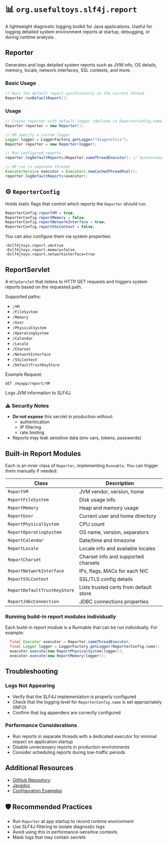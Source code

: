 # 📊 `org.usefultoys.slf4j.report`

A lightweight diagnostic logging toolkit for Java applications. Useful for logging detailed system environment reports at startup, debugging, or during runtime analysis.

## Reporter

Generates and logs detailed system reports such as JVM info, OS details, memory, locale, network interfaces, SSL contexts, and more.

### Basic Usage

```java
// Runs the default report synchronously on the current thread
Reporter.runDefaultReport();
```

### Usage

```java
// Create reporter with default logger (defined in ReporterConfig.name)
Reporter reporter = new Reporter();

// OR specify a custom logger
Logger logger = LoggerFactory.getLogger("diagnostics");
Reporter reporter = new Reporter(logger);

// Run configured reports
reporter.logDefaultReports(Reporter.sameThreadExecutor); // Synchronous execution

// OR run in separate threads
ExecutorService executor = Executors.newCachedThreadPool();
reporter.logDefaultReports(executor);
```

## ⚙️ `ReporterConfig`

Holds static flags that control which reports the `Reporter` should run.

```java
ReporterConfig.reportVM = true;
ReporterConfig.reportMemory = false;
ReporterConfig.reportNetworkInterface = true;
ReporterConfig.reportSSLContext = false;
```

You can also configure them via system properties:

```plaintext
-Dslf4jtoys.report.vm=true
-Dslf4jtoys.report.memory=false
-Dslf4jtoys.report.networkinterface=true
```

## ReportServlet

A `HttpServlet` that listens to HTTP GET requests and triggers system reports based on the requested path.

Supported paths:

- `/VM`
- `/FileSystem`
- `/Memory`
- `/User`
- `/PhysicalSystem`
- `/OperatingSystem`
- `/Calendar`
- `/Locale`
- `/Charset`
- `/NetworkInterface`
- `/SSLContext`
- `/DefaultTrustKeyStore`

Example Request:

```http
GET /myapp/report/VM
```

Logs JVM information to SLF4J.

### ⚠️ Security Notes

- **Do not expose** this servlet in production without:
  - authentication
  - IP filtering
  - rate limiting
- Reports may leak sensitive data (env vars, tokens, passwords)

## Built-in Report Modules

Each is an inner class of `Reporter`, implementing `Runnable`. You can trigger them manually if needed:

| Class                      | Description                                |
|---------------------------|---------------------------------------------|
| `ReportVM`                | JVM vendor, version, home                   |
| `ReportFileSystem`        | Disk usage info                             |
| `ReportMemory`            | Heap and memory usage                       |
| `ReportUser`              | Current user and home directory             |
| `ReportPhysicalSystem`    | CPU count                                   |
| `ReportOperatingSystem`   | OS name, version, separators                |
| `ReportCalendar`          | Date/time and timezone                      |
| `ReportLocale`            | Locale info and available locales           |
| `ReportCharset`           | Charset info and supported charsets         |
| `ReportNetworkInterface`  | IPs, flags, MACs for each NIC               |
| `ReportSSLContext`        | SSL/TLS config details                      |
| `ReportDefaultTrustKeyStore` | Lists trusted certs from default store   |
| `ReportJdbcConnection`       | JDBC connections properties              |

### Running build-in report modules individually

Each build-in report module is a Runnable that can be run individually. For example:

```java
  final Executor executor = Reporter.sameThreadExecutor;
  final Logger logger = LoggerFactory.getLogger(ReporterConfig.name);
  executor.execute(new ReportPhysicalSystem(logger));
  executor.execute(new ReportMemory(logger));
```

## Troubleshooting

### Logs Not Appearing
- Verify that the SLF4J implementation is properly configured
- Check that the logging level for `ReporterConfig.name` is set appropriately (INFO)
- Confirm that log appenders are correctly configured

### Performance Considerations
- Run reports in separate threads with a dedicated executor for minimal impact on application startup
- Disable unnecessary reports in production environments
- Consider scheduling reports during low-traffic periods

## Additional Resources

- [GitHub Repository](https://github.com/useful-toys/slf4j-toys)
- [Javadoc](https://javadoc.io/doc/org.usefultoys/slf4j-toys)
- [Configuration Examples](https://github.com/useful-toys/slf4j-toys/examples)

## 🛡️ Recommended Practices

- Run `Reporter` at app startup to record runtime environment
- Use SLF4J filtering to isolate diagnostic logs
- Avoid using this in performance-sensitive contexts
- Mask logs that may contain secrets
